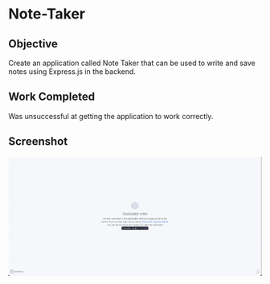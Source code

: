 # Note-Taker

## Objective

Create an application called Note Taker that can be used to write and save notes using Express.js in the backend.

## Work Completed

Was unsuccessful at getting the application to work correctly.

## Screenshot

<img src="/SN.png"/>